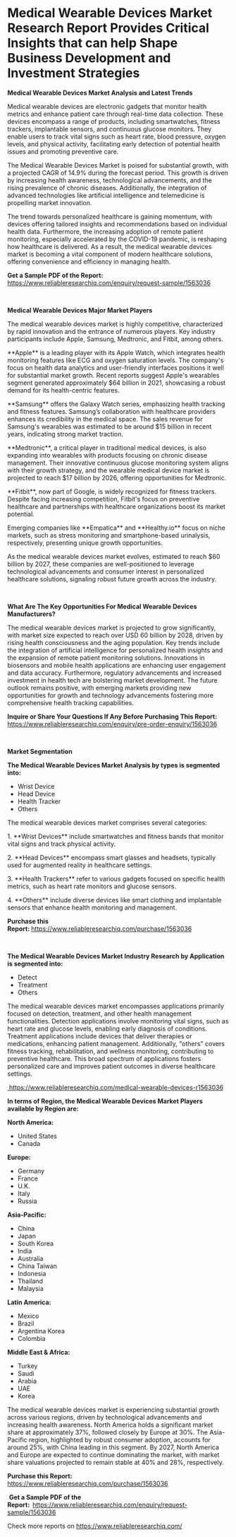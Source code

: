 <p><h1>Medical Wearable Devices Market Research Report Provides Critical Insights that can help Shape Business Development and Investment Strategies</h1></p><p><strong>Medical Wearable Devices Market Analysis and Latest Trends</strong></p>
<p><p>Medical wearable devices are electronic gadgets that monitor health metrics and enhance patient care through real-time data collection. These devices encompass a range of products, including smartwatches, fitness trackers, implantable sensors, and continuous glucose monitors. They enable users to track vital signs such as heart rate, blood pressure, oxygen levels, and physical activity, facilitating early detection of potential health issues and promoting preventive care.</p><p>The Medical Wearable Devices Market is poised for substantial growth, with a projected CAGR of 14.9% during the forecast period. This growth is driven by increasing health awareness, technological advancements, and the rising prevalence of chronic diseases. Additionally, the integration of advanced technologies like artificial intelligence and telemedicine is propelling market innovation. </p><p>The trend towards personalized healthcare is gaining momentum, with devices offering tailored insights and recommendations based on individual health data. Furthermore, the increasing adoption of remote patient monitoring, especially accelerated by the COVID-19 pandemic, is reshaping how healthcare is delivered. As a result, the medical wearable devices market is becoming a vital component of modern healthcare solutions, offering convenience and efficiency in managing health.</p></p>
<p><strong>Get a Sample PDF of the Report:&nbsp;</strong> <a href="https://www.reliableresearchiq.com/enquiry/request-sample/1563036?utm_campaign=2287&utm_medium=2&utm_source=Github&utm_content=ia&utm_term=03032025&utm_id=medical-wearable-devices">https://www.reliableresearchiq.com/enquiry/request-sample/1563036</a></p>
<p>&nbsp;</p>
<p><strong>Medical Wearable Devices Major Market Players</strong></p>
<p><p>The medical wearable devices market is highly competitive, characterized by rapid innovation and the entrance of numerous players. Key industry participants include Apple, Samsung, Medtronic, and Fitbit, among others. </p><p>**Apple** is a leading player with its Apple Watch, which integrates health monitoring features like ECG and oxygen saturation levels. The company's focus on health data analytics and user-friendly interfaces positions it well for substantial market growth. Recent reports suggest Apple's wearables segment generated approximately $64 billion in 2021, showcasing a robust demand for its health-centric features.</p><p>**Samsung** offers the Galaxy Watch series, emphasizing health tracking and fitness features. Samsung’s collaboration with healthcare providers enhances its credibility in the medical space. The sales revenue for Samsung's wearables was estimated to be around $15 billion in recent years, indicating strong market traction.</p><p>**Medtronic**, a critical player in traditional medical devices, is also expanding into wearables with products focusing on chronic disease management. Their innovative continuous glucose monitoring system aligns with their growth strategy, and the wearable medical device market is projected to reach $17 billion by 2026, offering opportunities for Medtronic.</p><p>**Fitbit**, now part of Google, is widely recognized for fitness trackers. Despite facing increasing competition, Fitbit's focus on preventive healthcare and partnerships with healthcare organizations boost its market potential.</p><p>Emerging companies like **Empatica** and **Healthy.io** focus on niche markets, such as stress monitoring and smartphone-based urinalysis, respectively, presenting unique growth opportunities.</p><p>As the medical wearable devices market evolves, estimated to reach $60 billion by 2027, these companies are well-positioned to leverage technological advancements and consumer interest in personalized healthcare solutions, signaling robust future growth across the industry.</p></p>
<p>&nbsp;</p>
<p><strong>What Are The Key Opportunities For Medical Wearable Devices Manufacturers?</strong></p>
<p><p>The medical wearable devices market is projected to grow significantly, with market size expected to reach over USD 60 billion by 2028, driven by rising health consciousness and the aging population. Key trends include the integration of artificial intelligence for personalized health insights and the expansion of remote patient monitoring solutions. Innovations in biosensors and mobile health applications are enhancing user engagement and data accuracy. Furthermore, regulatory advancements and increased investment in health tech are bolstering market development. The future outlook remains positive, with emerging markets providing new opportunities for growth and technology advancements fostering more comprehensive health tracking capabilities.</p></p>
<p><strong>Inquire or Share Your Questions If Any Before Purchasing This Report:</strong> <a href="https://www.reliableresearchiq.com/enquiry/pre-order-enquiry/1563036?utm_campaign=2287&utm_medium=2&utm_source=Github&utm_content=ia&utm_term=03032025&utm_id=medical-wearable-devices">https://www.reliableresearchiq.com/enquiry/pre-order-enquiry/1563036</a></p>
<p>&nbsp;</p>
<p><strong>Market Segmentation</strong></p>
<p><strong>The Medical Wearable Devices Market Analysis by types is segmented into:</strong></p>
<p><ul><li>Wrist Device</li><li>Head Device</li><li>Health Tracker</li><li>Others</li></ul></p>
<p><p>The medical wearable devices market comprises several categories: </p><p>1. **Wrist Devices** include smartwatches and fitness bands that monitor vital signs and track physical activity.  </p><p>2. **Head Devices** encompass smart glasses and headsets, typically used for augmented reality in healthcare settings.  </p><p>3. **Health Trackers** refer to various gadgets focused on specific health metrics, such as heart rate monitors and glucose sensors.  </p><p>4. **Others** include diverse devices like smart clothing and implantable sensors that enhance health monitoring and management.</p></p>
<p><strong>Purchase this Report:&nbsp;</strong><a href="https://www.reliableresearchiq.com/purchase/1563036?utm_campaign=2287&utm_medium=2&utm_source=Github&utm_content=ia&utm_term=03032025&utm_id=medical-wearable-devices">https://www.reliableresearchiq.com/purchase/1563036</a></p>
<p>&nbsp;</p>
<p><strong>The Medical Wearable Devices Market Industry Research by Application is segmented into:</strong></p>
<p><ul><li>Detect</li><li>Treatment</li><li>Others</li></ul></p>
<p><p>The medical wearable devices market encompasses applications primarily focused on detection, treatment, and other health management functionalities. Detection applications involve monitoring vital signs, such as heart rate and glucose levels, enabling early diagnosis of conditions. Treatment applications include devices that deliver therapies or medications, enhancing patient management. Additionally, "others" covers fitness tracking, rehabilitation, and wellness monitoring, contributing to preventive healthcare. This broad spectrum of applications fosters personalized care and improves patient outcomes in diverse healthcare settings.</p></p>
<p><a href="https://www.reliableresearchiq.com/medical-wearable-devices-r1563036?utm_campaign=2287&utm_medium=2&utm_source=Github&utm_content=ia&utm_term=03032025&utm_id=medical-wearable-devices">&nbsp;https://www.reliableresearchiq.com/medical-wearable-devices-r1563036</a></p>
<p><strong>In terms of Region, the Medical Wearable Devices Market Players available by Region are:</strong></p>
<p>
    <p> <strong> North America: </strong>
        <ul>
            <li>United States</li>
            <li>Canada</li>
        </ul>
        </p> 
    <p> <strong> Europe: </strong>
        <ul>
            <li>Germany</li>
            <li>France</li>
            <li>U.K.</li>
            <li>Italy</li>
            <li>Russia</li>
        </ul>
        </p> 
    <p> <strong> Asia-Pacific: </strong>
        <ul>
            <li>China</li>
            <li>Japan</li>
            <li>South Korea</li>
            <li>India</li>
            <li>Australia</li>
            <li>China Taiwan</li>
            <li>Indonesia</li>
            <li>Thailand</li>
            <li>Malaysia</li>
        </ul>
        </p> 
    <p> <strong> Latin America: </strong>
        <ul>
            <li>Mexico</li>
            <li>Brazil</li>
            <li>Argentina Korea</li>
            <li>Colombia</li>
        </ul>
        </p> 
    <p> <strong> Middle East & Africa: </strong>
        <ul>
            <li>Turkey</li>
            <li>Saudi</li>
            <li>Arabia</li>
            <li>UAE</li>
            <li>Korea</li>
        </ul>
    </p>
    </p>
<p><p>The medical wearable devices market is experiencing substantial growth across various regions, driven by technological advancements and increasing health awareness. North America holds a significant market share at approximately 37%, followed closely by Europe at 30%. The Asia-Pacific region, highlighted by robust consumer adoption, accounts for around 25%, with China leading in this segment. By 2027, North America and Europe are expected to continue dominating the market, with market share valuations projected to remain stable at 40% and 28%, respectively.</p></p>
<p><strong>Purchase this Report: </strong><a href="https://www.reliableresearchiq.com/purchase/1563036?utm_campaign=2287&utm_medium=2&utm_source=Github&utm_content=ia&utm_term=03032025&utm_id=medical-wearable-devices">https://www.reliableresearchiq.com/purchase/1563036</a></p>
<p>&nbsp;<strong>Get a Sample PDF of the Report:&nbsp;&nbsp;</strong><a href="https://www.reliableresearchiq.com/enquiry/request-sample/1563036?utm_campaign=2287&utm_medium=2&utm_source=Github&utm_content=ia&utm_term=03032025&utm_id=medical-wearable-devices">https://www.reliableresearchiq.com/enquiry/request-sample/1563036</a></p>
<p><strong></strong></p>
<p>Check more reports on <a href="https://www.reliableresearchiq.com/?utm_campaign=2287&utm_medium=2&utm_source=Github&utm_content=ia&utm_term=03032025&utm_id=medical-wearable-devices">https://www.reliableresearchiq.com/</a></p>